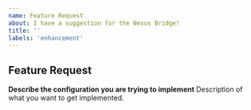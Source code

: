 ```yaml
---
name: Feature Request
about: I have a suggestion for the Nexus Bridge!
title: ''
labels: 'enhancement'
---
```


## Feature Request

**Describe the configuration you are trying to implement**
Description of what you want to get implemented. 
